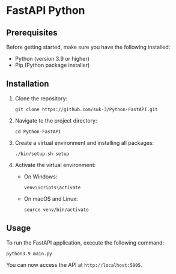 # FastAPI Python 

## Prerequisites
Before getting started, make sure you have the following installed:
- Python (version 3.9 or higher)
- Pip (Python package installer)

## Installation
1. Clone the repository:
    ```
    git clone https://github.com/suk-3/Python-FastAPI.git
    ```

2. Navigate to the project directory:
    ```
    cd Python-FastAPI
    ```

3. Create a virtual environment and installing all packages:
    ```
    ./bin/setup.sh setup
    ```

4. Activate the virtual environment:
    - On Windows:
      ```
      venv\Scripts\activate
      ```
    - On macOS and Linux:
      ```
      source venv/bin/activate
      ```

## Usage
To run the FastAPI application, execute the following command:
```
python3.9 main.py
```

You can now access the API at `http://localhost:5005`.

